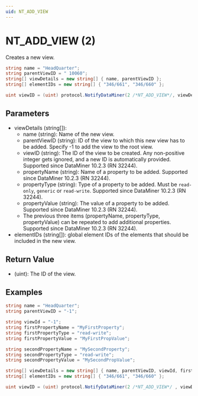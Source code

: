 ```yaml
---
uid: NT_ADD_VIEW
---
```


# NT_ADD_VIEW (2)

Creates a new view.

```csharp
string name = "HeadQuarter";
string parentViewID = " 10060";
string[] viewDetails = new string[] { name, parentViewID };
string[] elementIDs = new string[] { "346/661", "346/660" };

uint viewID = (uint) protocol.NotifyDataMiner(2 /*NT_ADD_VIEW*/, viewDetails, elementIDs);
```

## Parameters

- viewDetails (string[]):
  - name (string): Name of the new view.
  - parentViewID (string): ID of the view to which this new view has to be added. Specify -1 to add the view to the root view.
  - viewID (string): The ID of the view to be created. Any non-positive integer gets ignored, and a new ID is automatically provided. Supported since DataMiner 10.2.3 (RN 32244).
  - propertyName (string): Name of a property to be added. Supported since DataMiner 10.2.3 (RN 32244).
  - propertyType (string): Type of a property to be added. Must be `read-only`, `generic` or `read-write`. Supported since DataMiner 10.2.3 (RN 32244).
  - propertyValue (string): The value of a property to be added. Supported since DataMiner 10.2.3 (RN 32244).
  - The previous three items (propertyName, propertyType, propertyValue) can be repeated to add additional properties. Supported since DataMiner 10.2.3 (RN 32244).
- elementIDs (string[]): global element IDs of the elements that should be included in the new view.

## Return Value

- (uint): The ID of the view.

## Examples

```csharp
string name = "HeadQuarter";
string parentViewID = "-1";

string viewId = "-1";
string firstPropertyName = "MyFirstProperty";
string firstPropertyType = "read-write";
string firstPropertyValue = "MyFirstPropValue";

string secondPropertyName = "MySecondProperty";
string secondPropertyType = "read-write";
string secondPropertyValue = "MySecondPropValue";

string[] viewDetails = new string[] { name, parentViewID, viewId, firstPropertyName, firstPropertyType, firstPropertyValue, secondPropertyName, secondPropertyType, secondPropertyValue };
string[] elementIDs = new string[] { "346/661", "346/660" };

uint viewID = (uint) protocol.NotifyDataMiner(2 /*NT_ADD_VIEW*/ , viewDetails, elementIDs);
```
